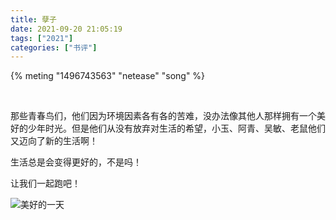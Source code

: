 ```yaml
---
title: 孽子
date: 2021-09-20 21:05:19
tags: ["2021"]
categories: ["书评"]
---
```


{% meting "1496743563" "netease" "song" %}

<br>

那些青春鸟们，他们因为环境因素各有各的苦难，没办法像其他人那样拥有一个美好的少年时光。但是他们从没有放弃对生活的希望，小玉、阿青、吴敏、老鼠他们又迈向了新的生活啊！

生活总是会变得更好的，不是吗！

让我们一起跑吧！

<!--more-->

![美好的一天](2.jpg)
